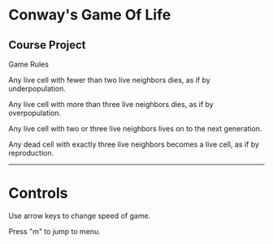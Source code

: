 # Conway's Game Of Life
## Course Project

Game Rules

Any live cell with fewer than two live neighbors dies, as if by underpopulation.

Any live cell with more than three live neighbors dies, as if by overpopulation.

Any live cell with two or three live neighbors lives on to the next generation.

Any dead cell with exactly three live neighbors becomes a live cell, as if by reproduction.

______________________________________________________________________________________________

# Controls

Use arrow keys to change speed of game.

Press "m" to jump to menu.

